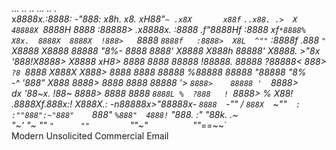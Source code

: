    ...     ..      ..                             ...                ..      .     
  x*8888x.:*8888: -"888:     x8h.     x8.       xH88"`~ .x8X       x88f` `..x88. .> 
 X   48888X `8888H  8888   :88888> .x8888x.   :8888   .f"8888Hf  :8888   xf`*8888%  
X8x.  8888X  8888X  !888>   `8888   `8888f   :8888>  X8L  ^""`  :8888f .888  `"`    
X8888 X8888  88888   "*8%-   8888    8888'   X8888  X888h       88888' X8888. >"8x  
'*888!X8888> X8888  xH8>     8888    8888    88888  !88888.     88888  ?88888< 888> 
  `?8 `8888  X888X X888>     8888    8888    88888   %88888     88888   "88888 "8%  
  -^  '888"  X888  8888>     8888    8888    88888 '> `8888>    88888 '  `8888>     
   dx '88~x. !88~  8888>     8888    8888    `8888L %  ?888   ! `8888> %  X88!      
 .8888Xf.888x:!    X888X.: -n88888x>"88888x-  `8888  `-*""   /   `888X  `~""`   :   
:""888":~"888"     `888*"    `%888"  4888!`     "888.      :"      "88k.      .~    
    "~'    "~        ""        `"      ""         `""***~"`          `""*==~~`    
Modern Unsolicited Commercial Email
